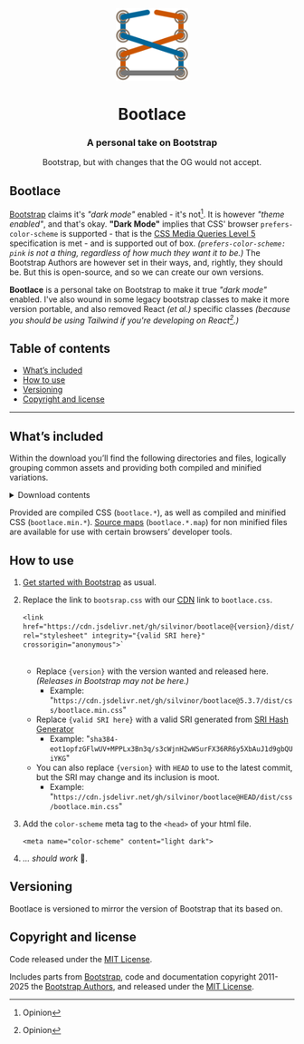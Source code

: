 <p align="center">
  <a href="https://github.com/silvinor/bootlace">
    <img src="docs/bootlace.svg" alt="Bootlace logo" width="128" height="128">
  </a>
</p>

<h1 align="center">Bootlace</h1>
<h3 align="center">A personal take on Bootstrap</h3>

<p align="center">
  Bootstrap, but with changes that the OG would not accept.
</p>


## Bootlace

[Bootstrap](https://github.com/twbs/bootstrap) claims it's *"dark mode"* enabled - it's not[^1]. It is however *"theme enabled"*, and that's okay. **"Dark Mode"** implies that CSS' browser `prefers-color-scheme` is supported - that is the [CSS Media Queries Level 5](https://www.w3.org/TR/mediaqueries-5/#prefers-color-scheme) specification is met - and is supported out of box. *(`prefers-color-scheme: pink` is not a thing, regardless of how much they want it to be.)* The Bootstrap Authors are however set in their ways, and, rightly, they should be. But this is open-source, and so we can create our own versions.

**Bootlace** is a personal take on Bootstrap to make it true *"dark mode"* enabled. I've also wound in some legacy bootstrap classes to make it more version portable, and also removed React *(et al.)* specific classes *(because you should be using Tailwind if you're developing on React[^1].)*


## Table of contents

- [What’s included](#whats-included)
- [How to use](#how-to-use)
- [Versioning](#versioning)
- [Copyright and license](#copyright-and-license)


---

## What’s included

Within the download you’ll find the following directories and files, logically grouping common assets and providing both compiled and minified variations.

<details>
  <summary>Download contents</summary>

  ```text
  bootlace/
  └── css/
      ├── bootlace-reboot.css
      ├── bootlace-reboot.css.map
      ├── bootlace-reboot.min.css
      ├── bootlace-reboot.rtl.css
      ├── bootlace-reboot.rtl.min.css
      ├── bootlace.css
      ├── bootlace.css.map
      ├── bootlace.min.css
      ├── bootlace.rtl.css
      └── bootlace.rtl.min.css
```
</details>

Provided are compiled CSS (`bootlace.*`), as well as compiled and minified CSS (`bootlace.min.*`). [Source maps](https://web.dev/articles/source-maps) (`bootlace.*.map`) for non minified files are available for use with certain browsers’ developer tools.


## How to use

1. [Get started with Bootstrap](https://getbootstrap.com/docs/5.3/getting-started/introduction/) as usual.

2. Replace the link to `bootsrap.css` with our [CDN](https://cdn.jsdelivr.net/gh/silvinor/bootlace/) link to `bootlace.css`.

    ```
    <link href="https://cdn.jsdelivr.net/gh/silvinor/bootlace@{version}/dist/css/bootlace.min.css" rel="stylesheet" integrity="{valid SRI here}" crossorigin="anonymous">`
    ```
    <br>

    - Replace `{version}` with the version wanted and released here. *(Releases in Bootstrap may not be here.)*
        - Example: "`https://cdn.jsdelivr.net/gh/silvinor/bootlace@5.3.7/dist/css/bootlace.min.css`"
    - Replace `{valid SRI here}` with a valid SRI generated from [SRI Hash Generator](https://www.srihash.org/)
        - Example: "`sha384-eot1opfzGFlwUV+MPPLx3Bn3q/s3cWjnH2wWSurFX36RR6y5XbAuJ1d9gbQUiYKG`"
    - You can also replace `{version}` with `HEAD` to use to the latest commit, but the SRI may change and its inclusion is moot.<br>
        - Example: "`https://cdn.jsdelivr.net/gh/silvinor/bootlace@HEAD/dist/css/bootlace.min.css`"

3. Add the `color-scheme` meta tag to the `<head>` of your html file.

    ```
    <meta name="color-scheme" content="light dark">
    ```

4. *... should work* &#x1F937;.
  

## Versioning

Bootlace is versioned to mirror the version of Bootstrap that its based on.


## Copyright and license

Code released under the [MIT License](https://github.com/silvior/bootlace/blob/main/LICENSE,md).

Includes parts from [Bootstrap](https://github.com/twbs/bootstrap), code and documentation copyright 2011-2025 the [Bootstrap Authors](https://github.com/twbs/bootstrap/graphs/contributors), and released under the [MIT License](https://github.com/twbs/bootstrap/blob/main/LICENSE).


[^1]: Opinion
